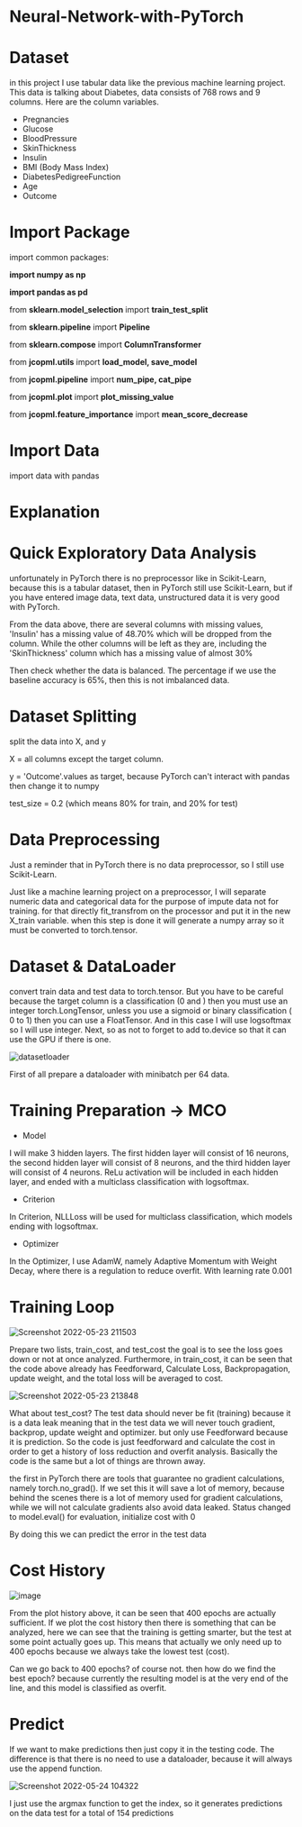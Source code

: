 # Neural-Network-with-PyTorch

# Dataset
in this project I use tabular data like the previous machine learning project. This data is talking about Diabetes, data consists of 768 rows and 9 columns.
Here are the column variables.

- Pregnancies
- Glucose
- BloodPressure
- SkinThickness
- Insulin
- BMI (Body Mass Index)
- DiabetesPedigreeFunction
- Age
- Outcome

# Import Package
import common packages:

**import numpy as np**

**import pandas as pd**

from **sklearn.model_selection** import **train_test_split**

from **sklearn.pipeline** import **Pipeline**

from **sklearn.compose** import **ColumnTransformer**

from **jcopml.utils** import **load_model, save_model**

from **jcopml.pipeline** import **num_pipe, cat_pipe**

from **jcopml.plot** import **plot_missing_value**

from **jcopml.feature_importance** import **mean_score_decrease**

# Import Data

import data with pandas

# Explanation
# Quick Exploratory Data Analysis
unfortunately in PyTorch there is no preprocessor like in Scikit-Learn, because this is a tabular dataset, then in PyTorch still use Scikit-Learn, but if you have entered image data, text data, unstructured data it is very good with PyTorch.

From the data above, there are several columns with missing values, 'Insulin' has a missing value of 48.70% which will be dropped from the column. While the other columns will be left as they are, including the 'SkinThickness' column which has a missing value of almost 30%

Then check whether the data is balanced. The percentage if we use the baseline accuracy is 65%, then this is not imbalanced data.

# Dataset Splitting
split the data into X, and y

X = all columns except the target column.

y = 'Outcome'.values as target, because PyTorch can't interact with pandas then change it to numpy

test_size = 0.2 (which means 80% for train, and 20% for test)

# Data Preprocessing
Just a reminder that in PyTorch there is no data preprocessor, so I still use Scikit-Learn.

Just like a machine learning project on a preprocessor, I will separate numeric data and categorical data for the purpose of impute data not for training. for that directly fit_transfrom on the processor and put it in the new X_train variable. when this step is done it will generate a numpy array so it must be converted to torch.tensor.

# Dataset & DataLoader
convert train data and test data to torch.tensor. But you have to be careful because the target column is a classification (0 and ) then you must use an integer torch.LongTensor, unless you use a sigmoid or binary classification ( 0 to 1) then you can use a FloatTensor. And in this case I will use logsoftmax so I will use integer. Next, so as not to forget to add to.device so that it can use the GPU if there is one.

![datasetloader](https://user-images.githubusercontent.com/86812576/169831023-1b6cbe36-26e0-4517-9142-fbab0ef5b2da.png)

First of all prepare a dataloader with minibatch per 64 data.

# Training Preparation -> MCO
- Model

I will make 3 hidden layers. The first hidden layer will consist of 16 neurons, the second hidden layer will consist of 8 neurons, and the third hidden layer will consist of 4 neurons. ReLu activation will be included in each hidden layer, and ended with a multiclass classification with logsoftmax.

- Criterion

In Criterion, NLLLoss will be used for multiclass classification, which models ending with logsoftmax.

- Optimizer

In the Optimizer, I use AdamW, namely Adaptive Momentum with Weight Decay, where there is a regulation to reduce overfit. With learning rate 0.001

# Training Loop
![Screenshot 2022-05-23 211503](https://user-images.githubusercontent.com/86812576/169839561-854192f3-6add-4001-8345-e3a9ed6bd7b2.png)

Prepare two lists, train_cost, and test_cost the goal is to see the loss goes down or not at once analyzed. Furthermore, in train_cost, it can be seen that the code above already has Feedforward, Calculate Loss, Backpropagation, update weight, and the total loss will be averaged to cost.

![Screenshot 2022-05-23 213848](https://user-images.githubusercontent.com/86812576/169844276-84d5497a-1268-4060-acc7-4b2c4513b56d.png)

What about test_cost?
The test data should never be fit (training) because it is a data leak meaning that in the test data we will never touch gradient, backprop, update weight and optimizer. but only use Feedforward because it is prediction. So the code is just feedforward and calculate the cost in order to get a history of loss reduction and overfit analysis. Basically the code is the same but a lot of things are thrown away.

the first in PyTorch there are tools that guarantee no gradient calculations, namely torch.no_grad(). If we set this it will save a lot of memory, because behind the scenes there is a lot of memory used for gradient calculations, while we will not calculate gradients also avoid data leaked. Status changed to model.eval() for evaluation, initialize cost with 0

By doing this we can predict the error in the test data

# Cost History

![image](https://user-images.githubusercontent.com/86812576/169942774-9868d6ce-48b9-4780-ac71-f6180a0985d7.png)

From the plot history above, it can be seen that 400 epochs are actually sufficient. If we plot the cost history then there is something that can be analyzed, here we can see that the training is getting smarter, but the test at some point actually goes up. This means that actually we only need up to 400 epochs because we always take the lowest test (cost). 

Can we go back to 400 epochs? of course not. then how do we find the best epoch? because currently the resulting model is at the very end of the line, and this model is classified as overfit.

# Predict
If we want to make predictions then just copy it in the testing code. The difference is that there is no need to use a dataloader, because it will always use the append function.

![Screenshot 2022-05-24 104322](https://user-images.githubusercontent.com/86812576/169944744-bebd314b-aa4f-4adc-a549-39503c1afd69.png)

I just use the argmax function to get the index, so it generates predictions on the data test for a total of 154 predictions

